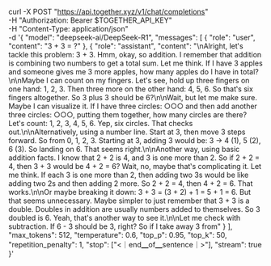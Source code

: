 curl -X POST "https://api.together.xyz/v1/chat/completions" \
  -H "Authorization: Bearer $TOGETHER_API_KEY" \
  -H "Content-Type: application/json" \
  -d '{
    "model": "deepseek-ai/DeepSeek-R1",
    "messages": [
        {
                "role": "user",
                "content": "3 + 3 = ?"
        },
        {
                "role": "assistant",
                "content": "<think>\nAlright, let‛s tackle this problem: 3 + 3. Hmm, okay, so addition. I remember that addition is combining two numbers to get a total sum. Let me think. If I have 3 apples and someone gives me 3 more apples, how many apples do I have in total?\n\nMaybe I can count on my fingers. Let‛s see, hold up three fingers on one hand: 1, 2, 3. Then three more on the other hand: 4, 5, 6. So that‛s six fingers altogether. So 3 plus 3 should be 6?\n\nWait, but let me make sure. Maybe I can visualize it. If I have three circles: ○○○ and then add another three circles: ○○○, putting them together, how many circles are there? Let‛s count: 1, 2, 3, 4, 5, 6. Yep, six circles. That checks out.\n\nAlternatively, using a number line. Start at 3, then move 3 steps forward. So from 0, 1, 2, 3. Starting at 3, adding 3 would be: 3 → 4 (1), 5 (2), 6 (3). So landing on 6. That seems right.\n\nAnother way, using basic addition facts. I know that 2 + 2 is 4, and 3 is one more than 2. So if 2 + 2 = 4, then 3 + 3 would be 4 + 2 = 6? Wait, no, maybe that‛s complicating it. Let me think. If each 3 is one more than 2, then adding two 3s would be like adding two 2s and then adding 2 more. So 2 + 2 = 4, then 4 + 2 = 6. That works.\n\nOr maybe breaking it down: 3 + 3 = (3 + 2) + 1 = 5 + 1 = 6. But that seems unnecessary. Maybe simpler to just remember that 3 + 3 is a double. Doubles in addition are usually numbers added to themselves. So 3 doubled is 6. Yeah, that‛s another way to see it.\n\nLet me check with subtraction. If 6 - 3 should be 3, right? So if I take away 3 from"
        }
],
    "max_tokens": 512,
    "temperature": 0.6,
    "top_p": 0.95,
    "top_k": 50,
    "repetition_penalty": 1,
    "stop": ["<｜end▁of▁sentence｜>"],
    "stream": true
  }'